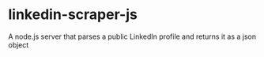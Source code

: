 linkedin-scraper-js
===================

A node.js server that parses a public LinkedIn profile and returns it as a json object 
